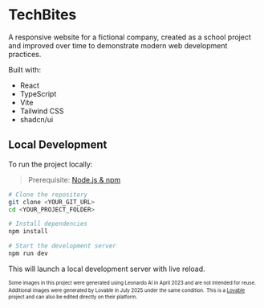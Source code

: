 # TechBites

A responsive website for a fictional company, created as a school project and improved over time to demonstrate modern web development practices.

Built with:

- React
- TypeScript
- Vite
- Tailwind CSS
- shadcn/ui

## Local Development

To run the project locally:

> Prerequisite: [Node.js & npm](https://github.com/nvm-sh/nvm#installing-and-updating)

```sh
# Clone the repository
git clone <YOUR_GIT_URL>
cd <YOUR_PROJECT_FOLDER>

# Install dependencies
npm install

# Start the development server
npm run dev
```
This will launch a local development server with live reload.

<sub><sup>Some images in this project were generated using Leonardo AI in April 2023 and are not intended for reuse.
Additional images were generated by Lovable in July 2025 under the same condition.</sup></sub>
<sub><sup>This is a [Lovable](https://lovable.dev/) project and can also be edited directly on their platform.</sup></sub>
